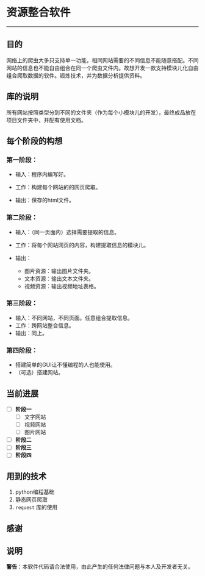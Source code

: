 # 资源整合软件

----

## 目的

网络上的爬虫大多只支持单一功能，相同网站需要的不同信息不能随意搭配。不同网站的信息也不能自由组合在同一个爬虫文件内。故想开发一款支持模块儿化自由组合爬取数据的软件。锻炼技术，并为数据分析提供资料。

## 库的说明

所有网站按照类型分到不同的文件夹（作为每个小模块儿的开发），最终成品放在项目文件夹中，并配有使用文档。

## 每个阶段的构想

### 第一阶段：

- 输入：程序内编写好。

- 工作：构建每个网站的的网页爬取。
- 输出：保存的html文件。

### 第二阶段：

- 输入：（同一页面内）选择需要提取的信息。

- 工作：将每个网站网页的内容，构建提取信息的模块儿。
- 输出：
  - 图片资源：输出图片文件夹。
  - 文本资源：输出文本文件夹。
  - 视频资源：输出视频地址表格。

### 第三阶段：

- 输入：不同网站，不同页面。任意组合提取信息。
- 工作：跨网站整合信息。
- 输出：同上。

### 第四阶段：

- 搭建简单的GUI让不懂编程的人也能使用。
- （可选）搭建网站。

## 当前进展

- [ ] **阶段一**
  - [ ] 文字网站
  - [ ] 视频网站
  - [ ] 图片网站
- [ ] **阶段二**
- [ ] **阶段三**
- [ ] **阶段四**

## 用到的技术

1. python编程基础
2. 静态网页爬取
3. `request` 库的使用

## 感谢

## 说明

**警告**：本软件代码请合法使用，由此产生的任何法律问题与本人及开发者无关。
